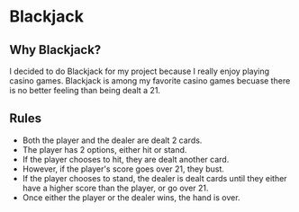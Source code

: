 <!-- Blackjack is table game found in casinos where the point of the game is to beat the dealer without going over 21. I chose to create Blackjack because I like playing it with friends.


https://jeblackjack.netlify.app


At the start of each hand, the player has the opportunity to bet any amount of points that they have. Then, the dealer is dealt 2 cards with one turned over. The player is then dealt 2 cards face up and has the choice to hit or stand. If the player choses to hit, they will be delt another card. If the player choses to stand, the dealers card is turned over. If the player has a higher value than the dealer and less than 21, they win, otherwise the dealer wins.



screenshot



screenshot



screenshot



Technologies used: HTML, CSS, and Javascript.  -->

# Blackjack

## Why Blackjack?
I decided to do Blackjack for my project because I really enjoy playing casino games. Blackjack is among my favorite casino games becuase there is no better feeling than being dealt a 21. 

## Rules
* Both the player and the dealer are dealt 2 cards.
* The player has 2 options, either hit or stand.
* If the player chooses to hit, they are dealt another card.
* However, if the player's score goes over 21, they bust.
* If the player chooses to stand, the dealer is dealt cards until they either have a higher score than the player, or go over 21.
* Once either the player or the dealer wins, the hand is over.